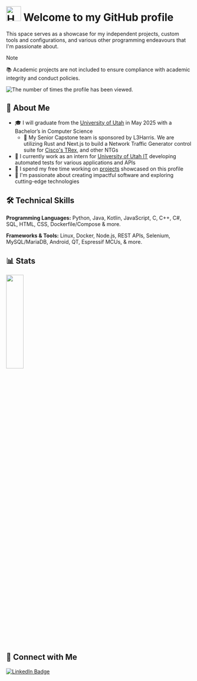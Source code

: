 # <img src="https://media.giphy.com/media/hvRJCLFzcasrR4ia7z/giphy.gif" width="40" alt="Hand Wave Emoji Animation"> Welcome to my GitHub profile
This space serves as a showcase for my independent projects, custom tools and configurations, and various other programming endeavours that I'm passionate about.

> [!NOTE]
> 📚 Academic projects are not included to ensure compliance with academic integrity and conduct policies.

<img src="https://komarev.com/ghpvc/?username=mwdle&style=flat-square&color=blue" alt="The number of times the profile has been viewed.">

## 👤 About Me

* 🎓 I will graduate from the [University of Utah](https://www.utah.edu/) in May 2025 with a Bachelor’s in Computer Science
  * 📖 My Senior Capstone team is sponsored by L3Harris. We are utilizing Rust and Next.js to build a Network Traffic Generator control suite for [Cisco's TRex](https://trex-tgn.cisco.com/), and other NTGs
* 💼 I currently work as an intern for [University of Utah IT](https://it.utah.edu/) developing automated tests for various applications and APIs
* 📐 I spend my free time working on [projects](https://github.com/mwdle?tab=repositories) showcased on this profile
* 💭 I'm passionate about creating impactful software and exploring cutting-edge technologies

## 🛠 Technical Skills

**Programming Languages:** Python, Java, Kotlin, JavaScript, C, C++, C#, SQL, HTML, CSS, Dockerfile/Compose & more.

**Frameworks & Tools:** Linux, Docker, Node.js, REST APIs, Selenium, MySQL/MariaDB, Android, QT, Espressif MCUs, & more.

## 📊 Stats

<img src="https://github-readme-stats.vercel.app/api/top-langs/?username=mwdle&langs_count=8&layout=compact&theme=radical&hide_border=true" width=30.5% height=25.5%/>

## 🤝 Connect with Me

<a href="https://www.linkedin.com/in/mwdle"><img align="top" src="https://img.shields.io/badge/-linkedin\mwdle-blue?style=flat&logo=Linkedin&logoColor=white" alt="LinkedIn Badge"></a>
